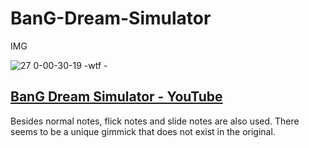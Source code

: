 # BanG-Dream-Simulator

IMG


![27 0-00-30-19 -wtf -](https://user-images.githubusercontent.com/40117823/41191352-181785e4-6c29-11e8-838a-500ccd1066b8.png)


## [BanG Dream Simulator - YouTube](https://www.youtube.com/watch?v=m2c1vNk8lVE) 
Besides normal notes, flick notes and slide notes are also used. 
There seems to be a unique gimmick that does not exist in the original.
